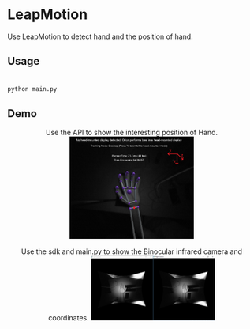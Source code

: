 # LeapMotion
Use LeapMotion to detect hand and the position of hand. 

## Usage


``` python

python main.py

```

## Demo
<div align=center>

Use the API to show the interesting position of Hand.   
<img src="https://github.com/YIN95/LeapMotion/blob/master/Demo/demo1.png?raw=true" width = 50% height = 50% />

Use the sdk and main.py to show the Binocular infrared camera and coordinates. 
<img src="https://raw.githubusercontent.com/YIN95/LeapMotion/master/Demo/demo2.png" width = 50% height = 50% />




